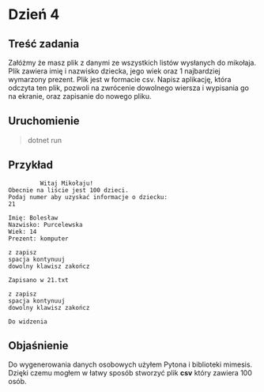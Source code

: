 # Dzień 4

## Treść zadania
Załóżmy że masz plik z danymi ze wszystkich listów wysłanych do mikołaja. Plik zawiera imię i nazwisko dziecka, jego wiek oraz 1 najbardziej wymarzony prezent.
Plik jest w formacie csv.
Napisz aplikację, która odczyta ten plik, pozwoli na zwrócenie dowolnego wiersza i wypisania go na ekranie, oraz zapisanie do nowego pliku.

## Uruchomienie
> dotnet run

## Przykład 
```
         Witaj Mikołaju!
Obecnie na liście jest 100 dzieci.
Podaj numer aby uzyskać informacje o dziecku:
21

Imię: Bolesław 
Nazwisko: Purcelewska 
Wiek: 14 
Prezent: komputer
  
z zapisz 
spacja kontynuuj 
dowolny klawisz zakończ

Zapisano w 21.txt

z zapisz 
spacja kontynuuj 
dowolny klawisz zakończ

Do widzenia
```
## Objaśnienie
Do wygenerowania danych osobowych użyłem Pytona i biblioteki mimesis.
Dzięki czemu mogłem w łatwy sposób stworzyć plik **csv** który zawiera 100 osób.